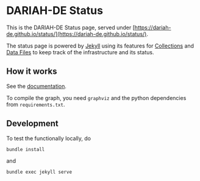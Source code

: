 # DARIAH-DE Status #

This is the DARIAH-DE Status page, served under [https://dariah-de.github.io/status/](https://dariah-de.github.io/status/).

The status page is powered by [Jekyll](https://jekyllrb.com/) using its features for [Collections](https://jekyllrb.com/docs/collections/) and [Data Files](https://jekyllrb.com/docs/datafiles/) to keep track of the infrastructure and its status.

## How it works

See the [documentation](documentation.md).

To compile the graph, you need `graphviz` and the python dependencies from `requirements.txt`.

## Development

To test the functionally locally, do

```
bundle install
```

and 

```
bundle exec jekyll serve
```

